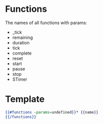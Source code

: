 # Functions
The names of all functions with params:

* _tick
* remaining
* duration
* tick
* complete
* reset
* start
* pause
* stop
* STimer

# Template
```hbs
{{#functions -params=undefined}}* {{name}}
{{/functions}}
```
